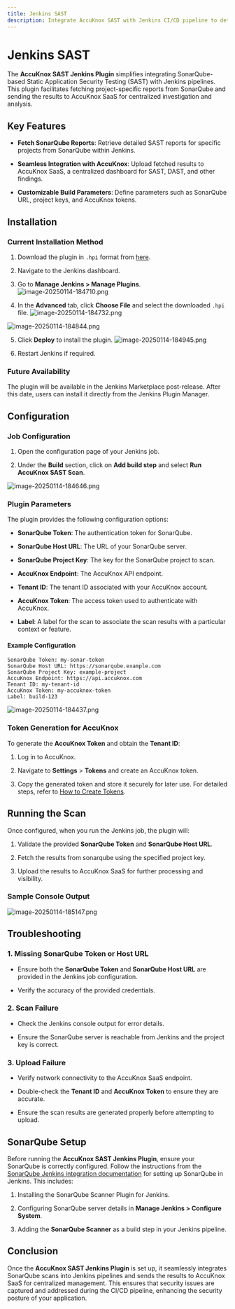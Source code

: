```yaml
---
title: Jenkins SAST
description: Integrate AccuKnox SAST with Jenkins CI/CD pipeline to detect security vulnerabilities in source code.
---
```


# Jenkins SAST

The **AccuKnox SAST Jenkins Plugin** simplifies integrating SonarQube-based Static Application Security Testing (SAST) with Jenkins pipelines. This plugin facilitates fetching project-specific reports from SonarQube and sending the results to AccuKnox SaaS for centralized investigation and analysis.

## Key Features

- **Fetch SonarQube Reports**: Retrieve detailed SAST reports for specific projects from SonarQube within Jenkins.

- **Seamless Integration with AccuKnox**: Upload fetched results to AccuKnox SaaS, a centralized dashboard for SAST, DAST, and other findings.

- **Customizable Build Parameters**: Define parameters such as SonarQube URL, project keys, and AccuKnox tokens.

## Installation

### Current Installation Method

1. Download the plugin in `.hpi` format from [here](https://drive.google.com/file/d/1H6yLOanoQ6RyHTGdGn_Ah2w4CGhKuOsD/view?usp=drive_link "https://drive.google.com/file/d/1H6yLOanoQ6RyHTGdGn_Ah2w4CGhKuOsD/view?usp=drive_link").

2. Navigate to the Jenkins dashboard.

3. Go to **Manage Jenkins > Manage Plugins**.
   ![image-20250114-184710.png](./images/jenkins-sast/1.png)

4. In the **Advanced** tab, click **Choose File** and select the downloaded `.hpi` file.
   ![image-20250114-184732.png](./images/jenkins-sast/2.png)

![image-20250114-184844.png](./images/jenkins-sast/3.png)

5. Click **Deploy** to install the plugin.
   ![image-20250114-184945.png](./images/jenkins-sast/4.png)

6. Restart Jenkins if required.

### Future Availability

The plugin will be available in the Jenkins Marketplace post-release. After this date, users can install it directly from the Jenkins Plugin Manager.

## Configuration

### Job Configuration

1. Open the configuration page of your Jenkins job.

2. Under the **Build** section, click on **Add build step** and select **Run AccuKnox SAST Scan**.

![image-20250114-184646.png](./images/jenkins-sast/5.png)

### Plugin Parameters

The plugin provides the following configuration options:

- **SonarQube Token**: The authentication token for SonarQube.

- **SonarQube Host URL**: The URL of your SonarQube server.

- **SonarQube Project Key**: The key for the SonarQube project to scan.

- **AccuKnox Endpoint**: The AccuKnox API endpoint.

- **Tenant ID**: The tenant ID associated with your AccuKnox account.

- **AccuKnox Token**: The access token used to authenticate with AccuKnox.

- **Label**: A label for the scan to associate the scan results with a particular context or feature.

#### Example Configuration

```
SonarQube Token: my-sonar-token
SonarQube Host URL: https://sonarqube.example.com
SonarQube Project Key: example-project
AccuKnox Endpoint: https://api.accuknox.com
Tenant ID: my-tenant-id
AccuKnox Token: my-accuknox-token
Label: build-123
```

![image-20250114-184437.png](./images/jenkins-sast/6.png)

### Token Generation for AccuKnox

To generate the **AccuKnox Token** and obtain the **Tenant ID**:

1. Log in to AccuKnox.

2. Navigate to **Settings** > **Tokens** and create an AccuKnox token.

3. Copy the generated token and store it securely for later use. For detailed steps, refer to [How to Create Tokens](https://help.accuknox.com/how-to/how-to-create-tokens/ "https://help.accuknox.com/how-to/how-to-create-tokens/").

## Running the Scan

Once configured, when you run the Jenkins job, the plugin will:

1. Validate the provided **SonarQube Token** and **SonarQube Host URL**.

2. Fetch the results from sonarqube using the specified project key.

3. Upload the results to AccuKnox SaaS for further processing and visibility.

### Sample Console Output

![image-20250114-185147.png](./images/jenkins-sast/7.png)

## Troubleshooting

### 1. **Missing SonarQube Token or Host URL**

- Ensure both the **SonarQube Token** and **SonarQube Host URL** are provided in the Jenkins job configuration.

- Verify the accuracy of the provided credentials.

### 2. **Scan Failure**

- Check the Jenkins console output for error details.

- Ensure the SonarQube server is reachable from Jenkins and the project key is correct.

### 3. **Upload Failure**

- Verify network connectivity to the AccuKnox SaaS endpoint.

- Double-check the **Tenant ID** and **AccuKnox Token** to ensure they are accurate.

- Ensure the scan results are generated properly before attempting to upload.

## SonarQube Setup

Before running the **AccuKnox SAST Jenkins Plugin**, ensure your SonarQube is correctly configured. Follow the instructions from the [SonarQube Jenkins integration documentation](https://docs.sonarsource.com/sonarqube-server/9.7/analyzing-source-code/scanners/jenkins-extension-sonarqube/ "https://docs.sonarsource.com/sonarqube-server/9.7/analyzing-source-code/scanners/jenkins-extension-sonarqube/") for setting up SonarQube in Jenkins. This includes:

1. Installing the SonarQube Scanner Plugin for Jenkins.

2. Configuring SonarQube server details in **Manage Jenkins > Configure System**.

3. Adding the **SonarQube Scanner** as a build step in your Jenkins pipeline.

## Conclusion

Once the **AccuKnox SAST Jenkins Plugin** is set up, it seamlessly integrates SonarQube scans into Jenkins pipelines and sends the results to AccuKnox SaaS for centralized management. This ensures that security issues are captured and addressed during the CI/CD pipeline, enhancing the security posture of your application.

